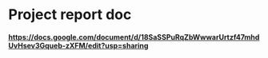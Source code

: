 # Project report doc
#### https://docs.google.com/document/d/18SaSSPuRqZbWwwarUrtzf47mhdUvHsev3Gqueb-zXFM/edit?usp=sharing